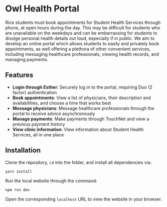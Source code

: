 # Owl Health Portal

Rice students must book appointments for Student Health Services through phone, at open hours during the day. This may be difficult for students who are unavailable on the weekdays and can be embarrassing for students to divulge personal health details out loud, especially if in public. We aim to develop an online portal which allows students to easily and privately book appointments, as well offering a plethora of other convenient services, including messaging healthcare professionals, viewing health records, and managing payments.

## Features
- **Login through Esther**: Securely log in to the portal, requiring Duo (2 factor) authentication
- **Book appointments**: View a list of physicians, their description and availabilities, and choose a time that works best
- **Message physicians**: Message healthcare professionals through the portal to receive advice asynchronously
- **Manage payments**: Make payments through TouchNet and view a previous payment history
- **View clinic information**: View information about Student Health Services, all in one place

## Installation
Clone the repository, `cd` into the folder, and install all dependencies via:

```shell
yarn install
```

Run the local website through the command:

```shell
npm run dev
```

Open the corresponding `localhost` URL to view the website in your browser.